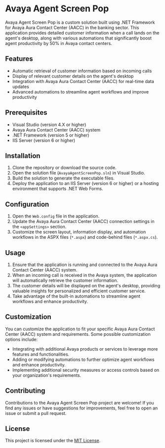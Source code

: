 # Avaya Agent Screen Pop

Avaya Agent Screen Pop is a custom solution built using .NET Framework for Avaya Aura Contact Center (AACC) in the banking sector. This application provides detailed customer information when a call lands on the agent's desktop, along with various automations that significantly boost agent productivity by 50% in Avaya contact centers.

## Features

- Automatic retrieval of customer information based on incoming calls
- Display of relevant customer details on the agent's desktop
- Integration with Avaya Aura Contact Center (AACC) for real-time data updates
- Advanced automations to streamline agent workflows and improve productivity

## Prerequisites

- Visual Studio (version 4.X or higher)
- Avaya Aura Contact Center (AACC) system
- .NET Framework (version 5 or higher)
- IIS Server (version 6 or higher)

## Installation

1. Clone the repository or download the source code.
2. Open the solution file (`AvayaAgentScreenPop.sln`) in Visual Studio.
3. Build the solution to generate the executable files.
4. Deploy the application to an IIS Server (version 6 or higher) or a hosting environment that supports .NET Web Forms.

## Configuration

1. Open the `Web.config` file in the application.
2. Update the Avaya Aura Contact Center (AACC) connection settings in the `<appSettings>` section.
3. Customize the screen layout, information display, and automation workflows in the ASPX files (`*.aspx`) and code-behind files (`*.aspx.cs`).

## Usage

1. Ensure that the application is running and connected to the Avaya Aura Contact Center (AACC) system.
2. When an incoming call is received in the Avaya system, the application will automatically retrieve the customer information.
3. The customer details will be displayed on the agent's desktop, providing valuable insights for personalized and efficient customer service.
4. Take advantage of the built-in automations to streamline agent workflows and enhance productivity.

## Customization

You can customize the application to fit your specific Avaya Aura Contact Center (AACC) system and requirements. Some possible customization options include:

- Integrating with additional Avaya products or services to leverage more features and functionalities.
- Adding or modifying automations to further optimize agent workflows and enhance productivity.
- Implementing additional security measures or access controls based on your organization's requirements.

## Contributing

Contributions to the Avaya Agent Screen Pop project are welcome! If you find any issues or have suggestions for improvements, feel free to open an issue or submit a pull request.

## License

This project is licensed under the [MIT License](LICENSE).
